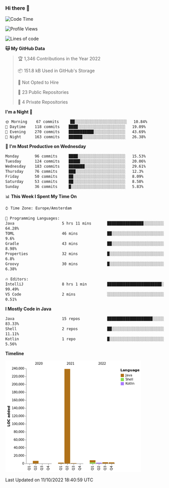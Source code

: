 ### Hi there 👋


<!--START_SECTION:waka-->
![Code Time](http://img.shields.io/badge/Code%20Time-2%2C516%20hrs%2045%20mins-blue)

![Profile Views](http://img.shields.io/badge/Profile%20Views-6-blue)

![Lines of code](https://img.shields.io/badge/From%20Hello%20World%20I%27ve%20Written-265%20Thousand%20lines%20of%20code-blue)

**🐱 My GitHub Data** 

> 🏆 1,346 Contributions in the Year 2022
 > 
> 📦 151.8 kB Used in GitHub's Storage 
 > 
> 🚫 Not Opted to Hire
 > 
> 📜 23 Public Repositories 
 > 
> 🔑 4 Private Repositories  
 > 
**I'm a Night 🦉** 

```text
🌞 Morning    67 commits     ██░░░░░░░░░░░░░░░░░░░░░░░   10.84% 
🌆 Daytime    118 commits    ████░░░░░░░░░░░░░░░░░░░░░   19.09% 
🌃 Evening    270 commits    ███████████░░░░░░░░░░░░░░   43.69% 
🌙 Night      163 commits    ██████░░░░░░░░░░░░░░░░░░░   26.38%

```
📅 **I'm Most Productive on Wednesday** 

```text
Monday       96 commits     ████░░░░░░░░░░░░░░░░░░░░░   15.53% 
Tuesday      124 commits    █████░░░░░░░░░░░░░░░░░░░░   20.06% 
Wednesday    183 commits    ███████░░░░░░░░░░░░░░░░░░   29.61% 
Thursday     76 commits     ███░░░░░░░░░░░░░░░░░░░░░░   12.3% 
Friday       50 commits     ██░░░░░░░░░░░░░░░░░░░░░░░   8.09% 
Saturday     53 commits     ██░░░░░░░░░░░░░░░░░░░░░░░   8.58% 
Sunday       36 commits     █░░░░░░░░░░░░░░░░░░░░░░░░   5.83%

```


📊 **This Week I Spent My Time On** 

```text
⌚︎ Time Zone: Europe/Amsterdam

💬 Programming Languages: 
Java                     5 hrs 11 mins       ████████████████░░░░░░░░░   64.28% 
TOML                     46 mins             ██░░░░░░░░░░░░░░░░░░░░░░░   9.6% 
Gradle                   43 mins             ██░░░░░░░░░░░░░░░░░░░░░░░   8.98% 
Properties               32 mins             █░░░░░░░░░░░░░░░░░░░░░░░░   6.8% 
Groovy                   30 mins             █░░░░░░░░░░░░░░░░░░░░░░░░   6.38%

🔥 Editors: 
IntelliJ                 8 hrs 1 min         ████████████████████████░   99.49% 
VS Code                  2 mins              ░░░░░░░░░░░░░░░░░░░░░░░░░   0.51%

```

**I Mostly Code in Java** 

```text
Java                     15 repos            ████████████████████░░░░░   83.33% 
Shell                    2 repos             ██░░░░░░░░░░░░░░░░░░░░░░░   11.11% 
Kotlin                   1 repo              █░░░░░░░░░░░░░░░░░░░░░░░░   5.56%

```


**Timeline**

![Chart not found](https://raw.githubusercontent.com/powercasgamer/powercasgamer/master/charts/bar_graph.png) 


 Last Updated on 11/10/2022 18:40:59 UTC
<!--END_SECTION:waka-->
